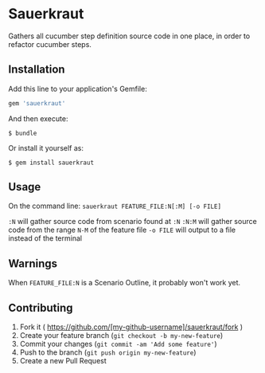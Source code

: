 # Sauerkraut

Gathers all cucumber step definition source code in one place, in order to refactor cucumber steps.

## Installation

Add this line to your application's Gemfile:

```ruby
gem 'sauerkraut'
```

And then execute:

    $ bundle

Or install it yourself as:

    $ gem install sauerkraut

## Usage

On the command line:
`sauerkraut FEATURE_FILE:N[:M] [-o FILE]`

`:N` will gather source code from scenario found at `:N`
`:N:M` will gather source code from the range `N-M` of the feature file
`-o FILE` will output to a file instead of the terminal


## Warnings
When `FEATURE_FILE:N` is a Scenario Outline, it probably won't work yet.


## Contributing

1. Fork it ( https://github.com/[my-github-username]/sauerkraut/fork )
2. Create your feature branch (`git checkout -b my-new-feature`)
3. Commit your changes (`git commit -am 'Add some feature'`)
4. Push to the branch (`git push origin my-new-feature`)
5. Create a new Pull Request
